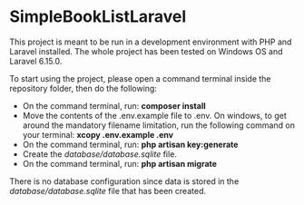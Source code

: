 # SimpleBookListLaravel

This project is meant to be run in a development environment with PHP and Laravel installed.
The whole project has been tested on Windows OS and Laravel 6.15.0.

To start using the project, please open a command terminal inside the repository folder, then do the following:

- On the command terminal, run: **composer install**
- Move the contents of the .env.example file to .env.
On windows, to get around the mandatory filename limitation, run the following command on your terminal: **xcopy .env.example .env**
- On the command terminal, run: **php artisan key:generate**
- Create the *database/database.sqlite* file.
- On the command terminal, run: **php artisan migrate**

There is no database configuration since data is stored in the *database/database.sqlite* file that has been created.
